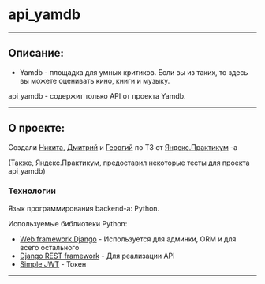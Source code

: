 # api_yamdb
***
## Описание:
- Yamdb - площадка для умных критиков. 
  Если вы из таких, то здесь вы можете оценивать кино, книги и музыку.

api_yamdb - содержит только API от проекта Yamdb.
***
## О проекте:
Создали [Никита](https://github.com/NiKuma0), 
[Дмитрий](https://github.com/WillBeDream) и 
[Георгий](https://github.com/GEORGELIZGIN)
по ТЗ от [Яндекс.Практикум](https://praktikum.yandex.ru/) -а

(Также, Яндекс.Практикум, предоставил некоторые тесты для проекта api_yamdb)
### Технологии
Язык программирования backend-а: Python.

Используемые библиотеки Python:
* [Web framework Django](https://www.djangoproject.com/) - 
  Используется для админки, ORM и для всего остального
* [Django REST framework](https://www.django-rest-framework.org/) - 
  Для реализации API
* [Simple JWT](https://django-rest-framework-simplejwt.readthedocs.io/en/latest/) - 
  Токен
  
***